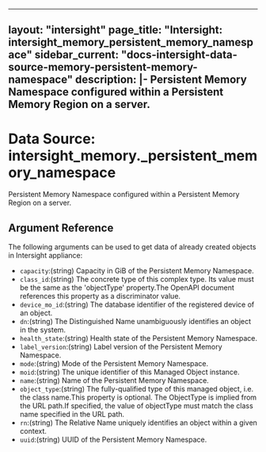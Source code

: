 
---
layout: "intersight"
page_title: "Intersight: intersight_memory_persistent_memory_namespace"
sidebar_current: "docs-intersight-data-source-memory-persistent-memory-namespace"
description: |-
Persistent Memory Namespace configured within a Persistent Memory Region on a server.
---

# Data Source: intersight_memory._persistent_memory_namespace
Persistent Memory Namespace configured within a Persistent Memory Region on a server.
## Argument Reference
The following arguments can be used to get data of already created objects in Intersight appliance:
* `capacity`:(string) Capacity in GiB of the Persistent Memory Namespace. 
* `class_id`:(string) The concrete type of this complex type. Its value must be the same as the 'objectType' property.The OpenAPI document references this property as a discriminator value. 
* `device_mo_id`:(string) The database identifier of the registered device of an object. 
* `dn`:(string) The Distinguished Name unambiguously identifies an object in the system. 
* `health_state`:(string) Health state of the Persistent Memory Namespace. 
* `label_version`:(string) Label version of the Persistent Memory Namespace. 
* `mode`:(string) Mode of the Persistent Memory Namespace. 
* `moid`:(string) The unique identifier of this Managed Object instance. 
* `name`:(string) Name of the Persistent Memory Namespace. 
* `object_type`:(string) The fully-qualified type of this managed object, i.e. the class name.This property is optional. The ObjectType is implied from the URL path.If specified, the value of objectType must match the class name specified in the URL path. 
* `rn`:(string) The Relative Name uniquely identifies an object within a given context. 
* `uuid`:(string) UUID of the Persistent Memory Namespace. 
